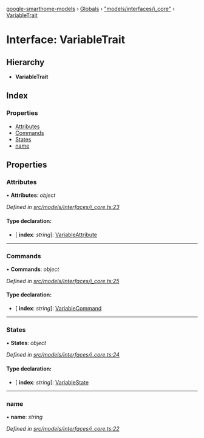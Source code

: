 [google-smarthome-models](../README.md) › [Globals](../globals.md) › ["models/interfaces/i_core"](../modules/_models_interfaces_i_core_.md) › [VariableTrait](_models_interfaces_i_core_.variabletrait.md)

# Interface: VariableTrait

## Hierarchy

* **VariableTrait**

## Index

### Properties

* [Attributes](_models_interfaces_i_core_.variabletrait.md#attributes)
* [Commands](_models_interfaces_i_core_.variabletrait.md#commands)
* [States](_models_interfaces_i_core_.variabletrait.md#states)
* [name](_models_interfaces_i_core_.variabletrait.md#name)

## Properties

###  Attributes

• **Attributes**: *object*

*Defined in [src/models/interfaces/i_core.ts:23](https://github.com/galactic1969/google-smarthome-models/blob/633871f/src/models/interfaces/i_core.ts#L23)*

#### Type declaration:

* \[ **index**: *string*\]: [VariableAttribute](_models_interfaces_i_core_.variableattribute.md)

___

###  Commands

• **Commands**: *object*

*Defined in [src/models/interfaces/i_core.ts:25](https://github.com/galactic1969/google-smarthome-models/blob/633871f/src/models/interfaces/i_core.ts#L25)*

#### Type declaration:

* \[ **index**: *string*\]: [VariableCommand](_models_interfaces_i_core_.variablecommand.md)

___

###  States

• **States**: *object*

*Defined in [src/models/interfaces/i_core.ts:24](https://github.com/galactic1969/google-smarthome-models/blob/633871f/src/models/interfaces/i_core.ts#L24)*

#### Type declaration:

* \[ **index**: *string*\]: [VariableState](_models_interfaces_i_core_.variablestate.md)

___

###  name

• **name**: *string*

*Defined in [src/models/interfaces/i_core.ts:22](https://github.com/galactic1969/google-smarthome-models/blob/633871f/src/models/interfaces/i_core.ts#L22)*
